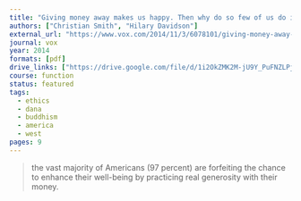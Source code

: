 ```yaml
---
title: "Giving money away makes us happy. Then why do so few of us do it?"
authors: ["Christian Smith", "Hilary Davidson"]
external_url: "https://www.vox.com/2014/11/3/6078101/giving-money-away-makes-us-happy"
journal: vox
year: 2014
formats: [pdf]
drive_links: ["https://drive.google.com/file/d/1i2OkZMK2M-jU9Y_PuFNZLPjQims_7LpM/view?usp=drivesdk"]
course: function
status: featured
tags:
  - ethics
  - dana
  - buddhism
  - america
  - west
pages: 9
---
```


> the vast majority of Americans (97 percent) are forfeiting the chance to enhance their well-being by practicing real generosity with their money.
